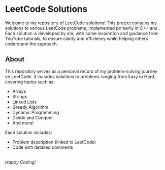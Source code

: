 # LeetCode Solutions

Welcome to my repository of LeetCode solutions! This project contains my solutions to various LeetCode problems, implemented primarily in  C++ and . Each solution is developed by me, with some inspiration and guidance from YouTube tutorials, to ensure clarity and efficiency while helping others understand the approach.

## About

This repository serves as a personal record of my problem-solving journey on LeetCode. It includes solutions to problems ranging from Easy to Hard, covering topics such as:

- Arrays
- Strings
- Linked Lists
- Greedy Algorithm
- Dynamic Programming
- Divide and Conquer
- And more!

Each solution includes:

- Problem description (linked to LeetCode)
- Code with detailed comments


<br>*Happy Coding!*
